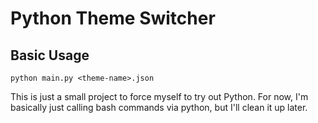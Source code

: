 # Python Theme Switcher

## Basic Usage
`python main.py <theme-name>.json`

This is just a small project to force myself to try out Python.
For now, I'm basically just calling bash commands via python, but I'll clean it up later.
